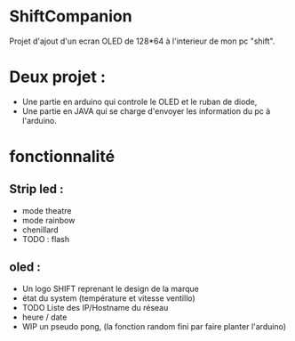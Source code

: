 # ShiftCompanion
Projet d'ajout d'un ecran OLED de 128*64 à l'interieur de mon pc "shift". 

# Deux projet :
- Une partie en arduino qui controle le OLED et le ruban de diode,
- Une partie en JAVA qui se charge d'envoyer les information du pc à l'arduino.

# fonctionnalité 
## Strip led :
- mode theatre
- mode rainbow
- chenillard
- TODO : flash

## oled :
- Un logo SHIFT reprenant le design de la marque
- état du system (température et vitesse ventillo)
- TODO Liste des IP/Hostname du réseau
- heure / date
- WIP un pseudo pong, (la fonction random fini par faire planter l'arduino)

